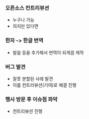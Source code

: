 ### 오픈소스 컨트리뷰션
- 누구나 가능
- 의지만 있다면
### 한자 -> 한글 번역
- 발음 등을 추가해서 번역이 되게끔 제작
### 버그 발견
- 잘못 분할된 사례 발견
- 이를 컨트리뷰션(기여)로 해결 진행
### 행사 방문 후 이슈점 파악
- 컨트리뷰션 진행
